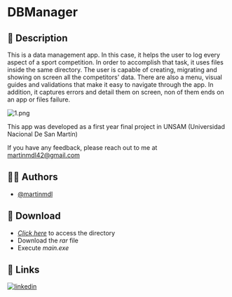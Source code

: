 # DBManager

## 📃 Description

This is a data management app.
In this case, it helps the user to log every aspect of a sport competition.
In order to accomplish that task, it uses files inside the same directory.
The user is capable of creating, migrating and showing on screen all the competitors' data.
There are also a menu, visual guides and validations that make it easy to navigate through the app.
In addition, it captures errors and detail them on screen, non of them ends on an app or files failure.

![1.png](https://i.postimg.cc/hvLFqJtr/1.png)

This app was developed as a first year final project in UNSAM (Universidad Nacional De San Martín)

If you have any feedback, please reach out to me at martinmdl42@gmail.com

## 👨‍💻 Authors

- [@martinmdl](https://www.github.com/martinmdl)

## 💾 Download

- [*Click here*](https://drive.google.com/file/d/1svxb5j8_D5Bj18EemACtEvYo1DC-UTGI/view?usp=sharing) to access the directory
- Download the *rar* file
- Execute *main.exe*

## 🔗 Links

[![linkedin](https://img.shields.io/badge/linkedin-0A66C2?style=for-the-badge&logo=linkedin&logoColor=white)](https://www.linkedin.com/in/martinmdl/)